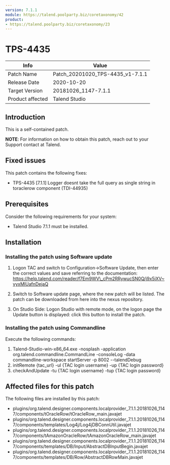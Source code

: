 ```yaml
---
version: 7.1.1
module: https://talend.poolparty.biz/coretaxonomy/42
product:
- https://talend.poolparty.biz/coretaxonomy/23
---
```


# TPS-4435

| Info             | Value |
| ---------------- | ---------------- |
| Patch Name       | Patch\_20201020\_TPS-4435\_v1-7.1.1 |
| Release Date     | 2020-10-20 |
| Target Version   | 20181026\_1147-7.1.1 |
| Product affected | Talend Studio |

## Introduction

This is a self-contained patch.

**NOTE**: For information on how to obtain this patch, reach out to your Support contact at Talend.

## Fixed issues

This patch contains the following fixes:

- TPS-4435 [7.1.1] Logger doesnt take the full query as single string in toraclerow component (TDI-44935)

## Prerequisites <!-- mandatory -->

Consider the following requirements for your system:

- Talend Studio 7.1.1 must be installed.


## Installation

### Installing the patch using Software update <!-- if applicable -->

1) Logon TAC and switch to Configuration->Software Update, then enter the correct values and save referring to the documentation: https://help.talend.com/reader/f7Em9WV\_cPm2RRywucSN0Q/j9x5iXV~vyxMlUafnDejaQ

2) Switch to Software update page, where the new patch will be listed. The patch can be downloaded from here into the nexus repository.

3) On Studio Side: Logon Studio with remote mode, on the logon page the Update button is displayed: click this button to install the patch.

### Installing the patch using Commandline <!-- if applicable -->

Execute the following commands:

1. Talend-Studio-win-x86\_64.exe -nosplash -application org.talend.commandline.CommandLine -consoleLog -data commandline-workspace startServer -p 8002 --talendDebug
2. initRemote {tac\_url} -ul {TAC login username} -up {TAC login password}
3. checkAndUpdate -tu {TAC login username} -tup {TAC login password}


## Affected files for this patch <!-- if applicable -->

The following files are installed by this patch:

- plugins/org.talend.designer.components.localprovider\_7.1.1.20181026\_1147/components/tOracleRow/tOracleRow\_main.javajet
- plugins/org.talend.designer.components.localprovider\_7.1.1.20181026\_1147/components/templates/Log4j/Log4jDBConnUtil.javajet
- plugins/org.talend.designer.components.localprovider\_7.1.1.20181026\_1147/components/tAmazonOracleRow/tAmazonOracleRow\_main.javajet
- plugins/org.talend.designer.components.localprovider\_7.1.1.20181026\_1147/components/templates/DB/Input/AbstractDBInputBegin.javajet
- plugins/org.talend.designer.components.localprovider\_7.1.1.20181026\_1147/components/templates/DB/Row/AbstractDBRowMain.javajet
